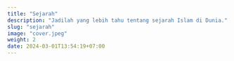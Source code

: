 ```yaml
---
title: "Sejarah"
description: "Jadilah yang lebih tahu tentang sejarah Islam di Dunia."
slug: "sejarah"
image: "cover.jpeg"
weight: 2
date: 2024-03-01T13:54:19+07:00
---
```

